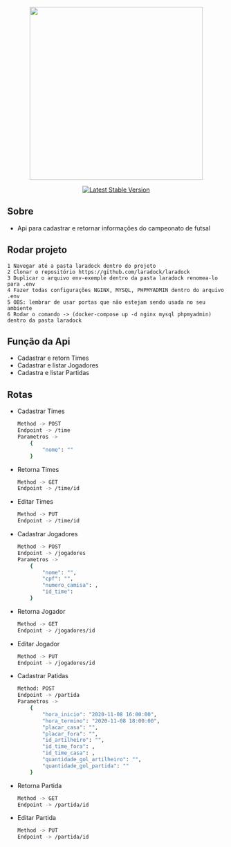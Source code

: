 <p align="center"><a href="https://laravel.com" target="_blank"><img src="https://raw.githubusercontent.com/laravel/art/master/logo-lockup/5%20SVG/2%20CMYK/1%20Full%20Color/laravel-logolockup-cmyk-red.svg" width="400"></a></p>

<p align="center">
<a href="https://packagist.org/packages/laravel/framework"><img src="https://img.shields.io/packagist/v/laravel/framework" alt="Latest Stable Version"></a>
</p>

## Sobre

- Api para cadastrar e retornar informações do campeonato de futsal

## Rodar projeto

    1 Navegar até a pasta laradock dentro do projeto
    2 Clonar o repositório https://github.com/laradock/laradock
    3 Duplicar o arquivo env-exemple dentro da pasta laradock renomea-lo para .env
    4 Fazer todas configurações NGINX, MYSQL, PHPMYADMIN dentro do arquivo .env
    5 OBS: lembrar de usar portas que não estejam sendo usada no seu ambiente
    6 Rodar o comando -> (docker-compose up -d nginx mysql phpmyadmin) dentro da pasta laradock

## Função da Api

- Cadastrar e retorn Times
- Cadastrar e listar Jogadores
- Cadastra e listar Partidas

## Rotas

- Cadastrar Times
    ```bash
    Method -> POST
    Endpoint -> /time
    Parametros ->
        {
            "nome": ""
        }
    ```
- Retorna Times
    ```bash
    Method -> GET
    Endpoint -> /time/id
    ```
- Editar Times
    ```bash
    Method -> PUT
    Endpoint -> /time/id
    ```

- Cadastrar Jogadores
    ```bash
    Method -> POST
    Endpoint -> /jogadores
    Parametros ->
        {
            "nome": "",
            "cpf": "",
            "numero_camisa": ,
            "id_time": 
        }
    ```
- Retorna Jogador
    ```bash
    Method -> GET
    Endpoint -> /jogadores/id
    ```
- Editar Jogador
    ```bash
    Method -> PUT
    Endpoint -> /jogadores/id
    ```

- Cadastrar Patidas 
    ```bash
    Method: POST
    Endpoint -> /partida
    Parametros ->
        {
            "hora_inicio": "2020-11-08 16:00:00",
            "hora_termino": "2020-11-08 18:00:00",
            "placar_casa": "",
            "placar_fora": "",
            "id_artilheiro": "",
            "id_time_fora": ,
            "id_time_casa": ,
            "quantidade_gol_artilheiro": "",
            "quantidade_gol_partida": ""
        }
    ```
- Retorna Partida
    ```bash
    Method -> GET
    Endpoint -> /partida/id
    ```

- Editar Partida
    ```bash
    Method -> PUT
    Endpoint -> /partida/id
    ```
